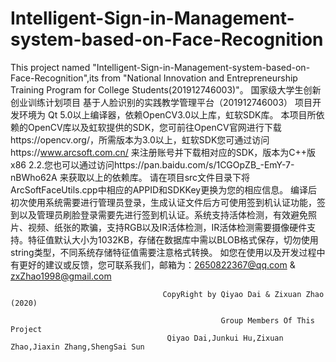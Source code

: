 # Intelligent-Sign-in-Management-system-based-on-Face-Recognition
This project named "Intelligent-Sign-in-Management-system-based-on-Face-Recognition",its from "National Innovation and Entrepreneurship Training Program for College Students(201912746003)"。
国家级大学生创新创业训练计划项目  基于人脸识别的实践教学管理平台（201912746003）
项目开发环境为 Qt 5.0以上编译器，依赖OpenCV3.0以上库，虹软SDK库。
本项目所依赖的OpenCV库以及虹软提供的SDK，您可前往OpenCV官网进行下载https://opencv.org/，所需版本为3.0以上，虹软SDK您可通过访问https://www.arcsoft.com.cn/ 来注册账号并下载相对应的SDK，版本为C++版x86 2.2.您也可以通过访问https://pan.baidu.com/s/1CGOpZB_-EmY-7-nBWho62A 来获取以上的依赖库。
请在项目src文件目录下将ArcSoftFaceUtils.cpp中相应的APPID和SDKKey更换为您的相应信息。
编译后初次使用系统需要进行管理员登录，生成认证文件后方可使用签到机认证功能，签到以及管理员刷脸登录需要先进行签到机认证。系统支持活体检测，有效避免照片、视频、纸张的欺骗，支持RGB以及IR活体检测，IR活体检测需要摄像硬件支持。特征值默认大小为1032KB，存储在数据库中需以BLOB格式保存，切勿使用string类型，不同系统存储特征值需要注意格式转换。
如您在使用以及开发过程中有更好的建议或反馈，您可联系我们，邮箱为：2650822367@qq.com & zxZhao1998@gmail.com

                                             
                                      CopyRight by Qiyao Dai & Zixuan Zhao (2020)
                                      
                                                   Group Members Of This Project
                                       Qiyao Dai,Junkui Hu,Zixuan Zhao,Jiaxin Zhang,ShengSai Sun
